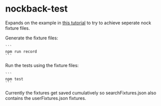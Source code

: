 # nockback-test

Expands on the example in [this tutorial](https://semaphoreci.com/community/tutorials/mocking-external-http-requests-in-node-tests-with-nock) to try to achieve seperate nock fixture files.

Generate the fixture files:

    ```
    npm run record
    ```

Run the tests using the fixture files:

    ```
    npm test
    ```

Currently the fixtures get saved cumulatively so searchFixtures.json also contains the userFixtures.json fixtures.